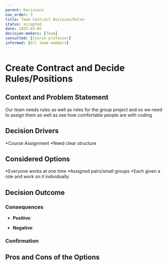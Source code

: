 ```yaml
---
parent: Decisions
nav_order: 3
title: Team Contract Decision/Roles
status: accepted
date: 2025-05-05
decision-makers: [Team]
consulted: [Course professor]
informed: [All team members]
---
```


# Create Contract and Decide Rules/Positions

## Context and Problem Statement

Our team needs rules as well as roles for the group project and so we need to assign them as well as see how comfortable people are with coding

## Decision Drivers

*Course Assignment
*Need clear structure


## Considered Options

*Everyone works at one time
*Assigned pairs/small groups
*Each given a role and work on it individually

## Decision Outcome


### Consequences

* **Positive**:  

* **Negative**:  

### Confirmation

## Pros and Cons of the Options

